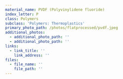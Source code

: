 ```yaml
---
material_name: PVDF (Polyvinylidene fluoride)
index_letter: P
class: Polymers
subclass: 'Polymers: Thermoplastics'
primary_photo_path: /photos/flatprocessed/pvdf.jpeg
additional_photos:
  - additional_photo_path: ''
  - additional_photo_path: ''
links:
  - link_title: ''
    link_address: ''
files:
  - file_name: ''
    file_path: ''
---
```


